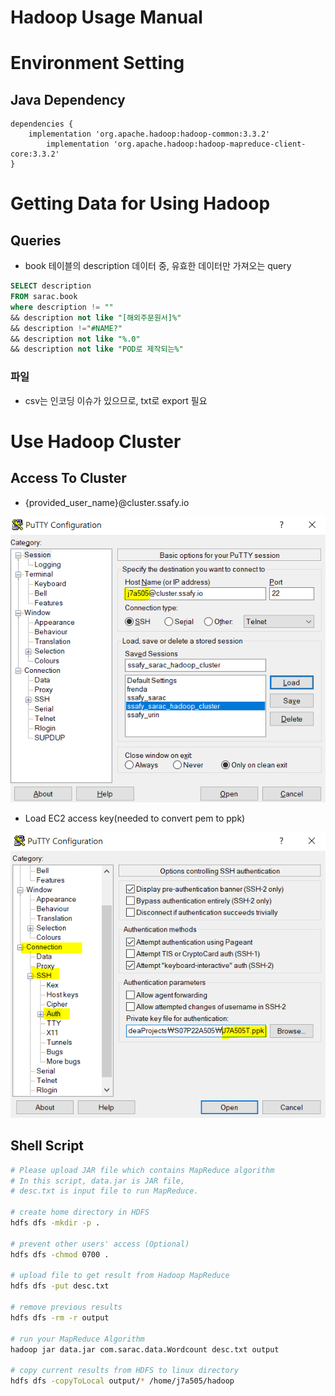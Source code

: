 # Hadoop Usage Manual

# Environment Setting

## Java Dependency

```
dependencies {
    implementation 'org.apache.hadoop:hadoop-common:3.3.2'
		implementation 'org.apache.hadoop:hadoop-mapreduce-client-core:3.3.2'
}

```

# Getting Data for Using Hadoop

## Queries

- book 테이블의 description 데이터 중, 유효한 데이터만 가져오는 query

```sql
SELECT description
FROM sarac.book
where description != ""
&& description not like "[해외주문원서]%"
&& description !="#NAME?"
&& description not like "%.0"
&& description not like "POD로 제작되는%"
```

### 파일

- csv는 인코딩 이슈가 있으므로, txt로 export 필요

# Use Hadoop Cluster

## Access To Cluster

- {provided_user_name}@cluster.ssafy.io

![Untitled](Hadoop%20Usage%20Manual/Untitled.png)

- Load EC2 access key(needed to convert pem to ppk)

![Untitled](Hadoop%20Usage%20Manual/Untitled%201.png)

## Shell Script

```bash
# Please upload JAR file which contains MapReduce algorithm
# In this script, data.jar is JAR file,
# desc.txt is input file to run MapReduce.

# create home directory in HDFS
hdfs dfs -mkdir -p .

# prevent other users' access (Optional)
hdfs dfs -chmod 0700 .

# upload file to get result from Hadoop MapReduce
hdfs dfs -put desc.txt

# remove previous results
hdfs dfs -rm -r output

# run your MapReduce Algorithm
hadoop jar data.jar com.sarac.data.Wordcount desc.txt output

# copy current results from HDFS to linux directory
hdfs dfs -copyToLocal output/* /home/j7a505/hadoop
```
